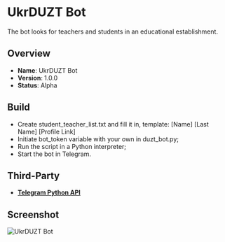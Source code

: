 # UkrDUZT Bot
The bot looks for teachers and students in an educational establishment.

Overview
--------
- **Name**: UkrDUZT Bot
- **Version**: 1.0.0
- **Status**: Alpha

Build
-----------
- Create student_teacher_list.txt and fill it in, template: [Name] [Last Name] [Profile Link]
- Initiate bot_token variable with your own in duzt_bot.py;
- Run the script in a Python interpreter;
- Start the bot in Telegram.

Third-Party
------------
- [**Telegram Python API**](https://github.com/python-telegram-bot/python-telegram-bot/)

Screenshot
-----------
![UkrDUZT Bot](https://github.com/bondarenko-me/duzt_bot/blob/master/duzt_bot_screenshot.PNG)
